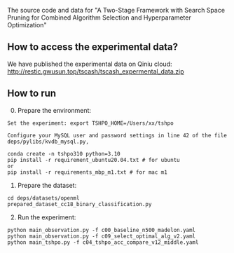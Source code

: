 The source code and data for "A Two-Stage Framework with Search Space Pruning for Combined Algorithm Selection and
Hyperparameter Optimization"

## How to access the experimental data?

We have published the experimental data on Qiniu cloud: http://restic.gwusun.top/tscash/tscash_expermental_data.zip

## How to run

0. Prepare the environment:

``` 
Set the experiment: export TSHPO_HOME=/Users/xx/tshpo
```

``` 
Configure your MySQL user and password settings in line 42 of the file deps/pylibs/kvdb_mysql.py, 
```

``` 
conda create -n tshpo310 python=3.10
pip install -r requirement_ubuntu20.04.txt # for ubuntu
or 
pip install -r requirements_mbp_m1.txt # for mac m1 
```

1. Prepare the dataset:

```
cd deps/datasets/openml
prepared_dataset_cc18_binary_classification.py
```

2. Run the experiment:

```
python main_observation.py -f c00_baseline_n500_madelon.yaml
python main_observation.py -f c09_select_optimal_alg_v2.yaml
python main_tshpo.py -f c04_tshpo_acc_compare_v12_middle.yaml
```

 